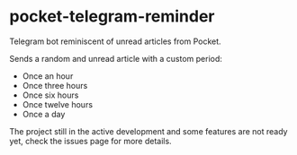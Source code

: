 # pocket-telegram-reminder
Telegram bot reminiscent of unread articles from Pocket.

Sends a random and unread article with a custom period:
* Once an hour
* Once three hours
* Once six hours
* Once twelve hours
* Once a day

The project still in the active development and some features are not ready yet, check the issues page for more details.